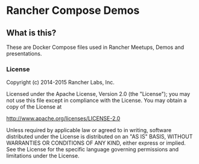# Rancher Compose Demos

## What is this?

These are Docker Compose files used in Rancher Meetups, Demos and presentations.



### License

Copyright (c) 2014-2015 Rancher Labs, Inc.

Licensed under the Apache License, Version 2.0 (the "License"); you may not use this file except in compliance with the License. You may obtain a copy of the License at

http://www.apache.org/licenses/LICENSE-2.0

Unless required by applicable law or agreed to in writing, software distributed under the License is distributed on an "AS IS" BASIS, WITHOUT WARRANTIES OR CONDITIONS OF ANY KIND, either express or implied. See the License for the specific language governing permissions and limitations under the License.